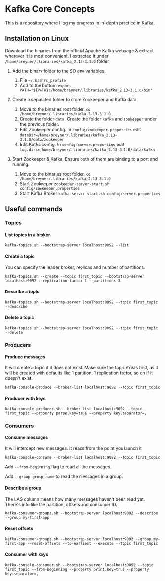 # Kafka Core Concepts
This is a repository where I log my progress in in-depth practice in Kafka.

## Installation on Linux
Download the binaries from the official Apache Kafka webpage & extract wherever it is most convenient.
I extracted it under ```/home/breyner/.libraries/kafka_2.13-3.1.0``` folder

1. Add the binary folder to the SO env variables.
    1. File ```~/.bashrc_profile```
    2. Add to the bottom ```export PATH="${PATH}:/home/breyner/.libraries/kafka_2.13-3.1.0/bin"```


2. Create a separated folder to store Zookeeper and Kafka data
    1. Move to the binaries root folder. ```cd /home/breyner/.libraries/kafka_2.13-3.1.0``` 
    2. Create the folder ```data```. Create the folder ```kafka``` and ```zookeeper``` under the previous folder.
    3. Edit Zookeeper config. In ```config/zookeeper.properties``` edit ```dataDir=/home/breyner/.libraries/kafka_2.13-3.1.0/data/zookeeper```
    4. Edit Kafka config. In ```config/server.properties``` edit ```log.dirs=/home/breyner/.libraries/kafka_2.13-3.1.0/data/kafka```


3. Start Zookeeper & Kafka. Ensure both of them are binding to a port and running.
    1. Move to the binaries root folder. ```cd /home/breyner/.libraries/kafka_2.13-3.1.0``` 
    2. Start Zookeeper ```zookeeper-server-start.sh config/zookeeper.properties```
    2. Start Kafka Broker ```kafka-server-start.sh config/server.properties```

## Useful commands

### Topics

#### List topics in a broker
```kafka-topics.sh --bootstrap-server localhost:9092 --list```

#### Create a topic
You can specify the leader broker, replicas and number of partitions.

```kafka-topics.sh --create --topic first_topic --bootstrap-server localhost:9092 --replication-factor 1 --partitions 3```

#### Describe a topic
```kafka-topics.sh --bootstrap-server localhost:9092 --topic first_topic --describe```

#### Delete a topic
```kafka-topics.sh --bootstrap-server localhost:9092 --topic first_topic --delete```

### Producers

#### Produce messages
It will create a topic if it does not exist. Make sure the topic exists first, as it will be created with defaults like 1 partition, 1 replication factor, so on if it doesn't exist.

```kafka-console-produce --broker-list localhost:9092 --topic first_topic```

#### Producer with keys
```kafka-console-producer.sh --broker-list localhost:9092 --topic first_topic --property parse.key=true --property key.separator=,```

### Consumers

#### Consume messages
It will intercept new messages. It reads from the point you launch it

```kafka-console-consume --broker-list localhost:9092 --topic first_topic```

Add ```--from-beginning``` flag to read all the messages.

Add ```--group group_name``` to read the messages in a group.

#### Describe a group
The LAG column means how many messages haven't been read yet. There's info like the partition, offsets and consumer ID.

```kafka-consumer-groups.sh --bootstrap-server localhost:9092 --describe --group my-first-app```

#### Reset offsets
```kafka-consumer-groups.sh --bootstrap-server localhost:9092 --group my-first-app --reset-offsets --to-earliest --execute --topic first_topic```

#### Consumer with keys
```kafka-console-consumer.sh --bootstrap-server localhost:9092 --topic first_topic --from-beginning --property print.key=true --property key.separator=,```

